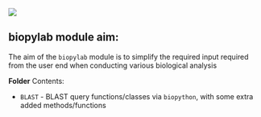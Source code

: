 ![](https://i.imgur.com/x1chlWl.png)

## biopylab module aim:
The aim of the <code>biopylab</code> module is to simplify the required input required from the user end when conducting various biological analysis

**Folder** Contents:
- <code>BLAST</code> - BLAST query functions/classes via <code>biopython</code>, with some extra added methods/functions
